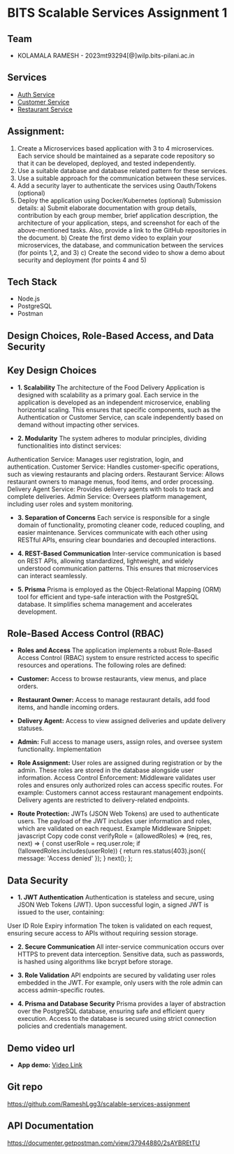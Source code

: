 # BITS Scalable Services Assignment 1

## Team

-   KOLAMALA RAMESH - 2023mt93294[@]wilp.bits-pilani.ac.in

## Services

-   [Auth Service](./auth-service)
-   [Customer Service](./customers-service)
-   [Restaurant Service](./restaurant-service)

## Assignment:

1. Create a Microservices based application with 3 to 4 microservices. Each service should be maintained as a separate code repository so that it can be developed, deployed, and tested independently.
2. Use a suitable database and database related pattern for these services.
3. Use a suitable approach for the communication between these services.
4. Add a security layer to authenticate the services using Oauth/Tokens (optional)
5. Deploy the application using Docker/Kubernetes (optional)
   Submission details:
   a) Submit elaborate documentation with group details, contribution by each group member, brief application description, the architecture of your application, steps, and screenshot for each of the above-mentioned tasks. Also, provide a link to the GitHub repositories in the document.
   b) Create the first demo video to explain your microservices, the database, and communication between the services (for points 1,2, and 3)
   c) Create the second video to show a demo about security and deployment (for points 4 and 5)

## Tech Stack

-   Node.js
-   PostgreSQL
-   Postman

## Design Choices, Role-Based Access, and Data Security

## Key Design Choices

-   **1. Scalability**
    The architecture of the Food Delivery Application is designed with scalability as a primary goal. Each service in the application is developed as an independent microservice, enabling horizontal scaling. This ensures that specific components, such as the Authentication or Customer Service, can scale independently based on demand without impacting other services.

-   **2. Modularity**
    The system adheres to modular principles, dividing functionalities into distinct services:

Authentication Service: Manages user registration, login, and authentication.
Customer Service: Handles customer-specific operations, such as viewing restaurants and placing orders.
Restaurant Service: Allows restaurant owners to manage menus, food items, and order processing.
Delivery Agent Service: Provides delivery agents with tools to track and complete deliveries.
Admin Service: Oversees platform management, including user roles and system monitoring.

-   **3. Separation of Concerns**
    Each service is responsible for a single domain of functionality, promoting cleaner code, reduced coupling, and easier maintenance. Services communicate with each other using RESTful APIs, ensuring clear boundaries and decoupled interactions.

-   **4. REST-Based Communication**
    Inter-service communication is based on REST APIs, allowing standardized, lightweight, and widely understood communication patterns. This ensures that microservices can interact seamlessly.

-   **5. Prisma**
    Prisma is employed as the Object-Relational Mapping (ORM) tool for efficient and type-safe interaction with the PostgreSQL database. It simplifies schema management and accelerates development.

## Role-Based Access Control (RBAC)

-   **Roles and Access**
    The application implements a robust Role-Based Access Control (RBAC) system to ensure restricted access to specific resources and operations. The following roles are defined:

-   **Customer:** Access to browse restaurants, view menus, and place orders.
-   **Restaurant Owner:** Access to manage restaurant details, add food items, and handle incoming orders.
-   **Delivery Agent:** Access to view assigned deliveries and update delivery statuses.
-   **Admin:** Full access to manage users, assign roles, and oversee system functionality.
    Implementation
-   **Role Assignment:** User roles are assigned during registration or by the admin. These roles are stored in the database alongside user information.
    Access Control Enforcement: Middleware validates user roles and ensures only authorized roles can access specific routes. For example:
    Customers cannot access restaurant management endpoints.
    Delivery agents are restricted to delivery-related endpoints.
-   **Route Protection:**
    JWTs (JSON Web Tokens) are used to authenticate users.
    The payload of the JWT includes user information and roles, which are validated on each request.
    Example Middleware Snippet:
    javascript
    Copy code
    const verifyRole = (allowedRoles) => (req, res, next) => {
    const userRole = req.user.role;
    if (!allowedRoles.includes(userRole)) {
    return res.status(403).json({ message: 'Access denied' });
    }
    next();
    };

## Data Security

-   **1. JWT Authentication**
    Authentication is stateless and secure, using JSON Web Tokens (JWT). Upon successful login, a signed JWT is issued to the user, containing:

User ID
Role
Expiry information
The token is validated on each request, ensuring secure access to APIs without requiring session storage.

-   **2. Secure Communication**
    All inter-service communication occurs over HTTPS to prevent data interception.
    Sensitive data, such as passwords, is hashed using algorithms like bcrypt before storage.
-   **3. Role Validation**
    API endpoints are secured by validating user roles embedded in the JWT. For example, only users with the role admin can access admin-specific routes.

-   **4. Prisma and Database Security**
    Prisma provides a layer of abstraction over the PostgreSQL database, ensuring safe and efficient query execution.
    Access to the database is secured using strict connection policies and credentials management.

## Demo video url

-   **App demo:** [Video Link]()

## Git repo

https://github.com/RameshLgg3/scalable-services-assignment

## API Documentation

https://documenter.getpostman.com/view/37944880/2sAYBREtTU
